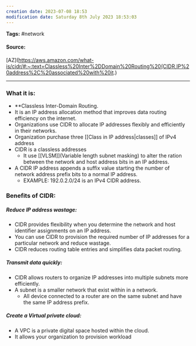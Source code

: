 ```yaml
---
creation date: 2023-07-08 18:53
modification date: Saturday 8th July 2023 18:53:03
---
```


**Tags:** #network 

#### Source:
[AZ](https://aws.amazon.com/what-is/cidr/#:~:text=Classless%20Inter%2DDomain%20Routing%20(CIDR,IP%20address%2C%20associated%20with%20it.)

--------------------------------------

### What it is:

* **Classless Inter-Domain Routing.
* It is an IP address allocation method that improves data routing efficiency on the internet.
* Organizations use CIDR to allocate IP addresses flexibly and efficiently in their networks.
* Organization purchase three [[Class in IP address|classes]] of IPv4 address
* CIDR is a classless addresses
	* It use [[VLSM]](Variable length subnet masking) to alter the ration between the network and host address bits in an IP address.
* A CIDR IP address appends a suffix value starting the number of network address prefix bits to a normal IP address.
	* EXAMPLE: 192.0.2.0/24 is an IPv4 CIDR address.


### Benefits of CIDR:
##### Reduce IP address wastage:
* CIDR provides flexibility when you determine the network and host identifier assignments on an IP address.
* You can use CIDR to provision the required number of IP addresses for a particular network and reduce wastage.
* CIDR reduces routing table entries and simplifies data packet routing.

##### Transmit data quickly:
* CIDR allows routers to organize IP addresses into multiple subnets more efficiently.
* A subnet is a smaller network that exist within in a network.
	* All device connected to a router are on the same subnet and have the same IP address prefix.

##### Create a Virtual private cloud:
* A VPC is a private digital space hosted within the cloud.
* It allows your organization to provision workload